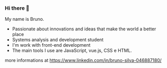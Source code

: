 ### Hi there 👋

My name is Bruno. 
- Passionate about innovations and ideas that make the world a better place
- Systems analysis and development student
- I'm work with front-end development
- The main tools I use are JavaScript, vue.js, CSS e HTML.

more informations at https://www.linkedin.com/in/bruno-silva-046887180/

<!--
**Brunopgm/Brunopgm** is a ✨ _special_ ✨ repository because its `README.md` (this file) appears on your GitHub profile.

Here are some ideas to get you started:

- 🔭 I’m currently working on ...
- 🌱 I’m currently learning ...
- 👯 I’m looking to collaborate on ...
- 🤔 I’m looking for help with ...
- 💬 Ask me about ...
- 📫 How to reach me: ...
- 😄 Pronouns: ...
- ⚡ Fun fact: ...
-->
